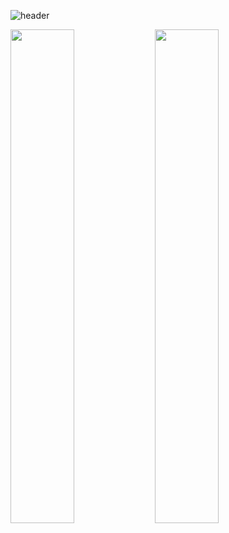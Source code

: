 
![header](https://capsule-render.vercel.app/api?type=venom&color=auto&height=250&section=header&text=Kyutark%20Kim&fontSize=50&fontcolor=auto)

<img src="https://github-readme-stats.vercel.app/api/top-langs/?username=Kyutark&layout=compact" width="45%"/> <img src="https://github-readme-stats.vercel.app/api?username=Kyutark&show_icons=true&theme=transparent" width="45%"/>
